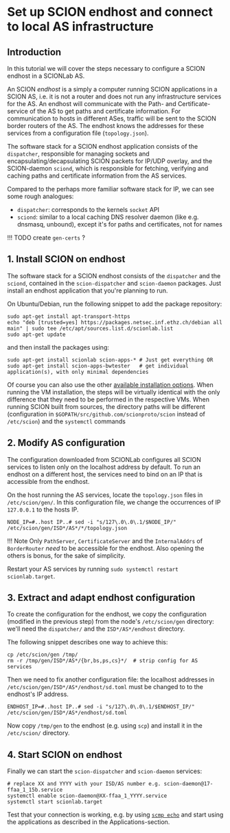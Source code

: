 # Set up SCION endhost and connect to local AS infrastructure


## Introduction

In this tutorial we will cover the steps necessary to configure a SCION endhost in a SCIONLab AS.

An SCION _endhost_ is a simply a computer running SCION applications in a SCION AS, i.e. it is not a router and does not run any infrastructure services for the AS.
An endhost will communicate with the Path- and Certificate-service of the AS to get paths and certificate information. For communication to hosts in different ASes, traffic will be sent to the SCION border routers of the AS.
The endhost knows the addresses for these services from a configuration file (`topology.json`).

The software stack for a SCION endhost application consists of the `dispatcher`, responsible for managing sockets and encapsulating/decapsulating SCION packets for IP/UDP overlay,
and the SCION-daemon `sciond`, which is responsible for fetching, verifying and caching paths and certificate information from the AS services.

Compared to the perhaps more familiar software stack for IP, we can see some rough analogues:

- `dispatcher`: corresponds to the kernels `socket` API
- `sciond`: similar to a local caching DNS resolver daemon (like e.g. dnsmasq, unbound), except it's for paths and certificates, not for names


!!! TODO
    create `gen-certs` ?


## 1. Install SCION on endhost

The software stack for a SCION endhost consists of the `dispatcher` and the `sciond`, contained in the `scion-dispatcher` and `scion-daemon` packages.
Just install an endhost application that you're planning to run.

On Ubuntu/Debian, run the following snippet to add the package repository:
```shell
sudo apt-get install apt-transport-https
echo "deb [trusted=yes] https://packages.netsec.inf.ethz.ch/debian all main" | sudo tee /etc/apt/sources.list.d/scionlab.list
sudo apt-get update
```
and then install the packages using:
```
sudo apt-get install scionlab scion-apps-* # Just get everything OR
sudo apt-get install scion-apps-bwtester   # get individual application(s), with only minimal dependencies
```

Of course you can also use the other [available installation options](../install/index.md).
When running the VM installation, the steps will be virtually identical with the only difference that they need to be performed in the respective VMs.
When running SCION built from sources, the directory paths will be different (configuration in `$GOPATH/src/github.com/scionproto/scion` instead of `/etc/scion`) and the `systemctl` commands


## 2. Modify AS configuration

The configuration downloaded from SCIONLab configures all SCION services to listen only on the localhost address by default.
To run an endhost on a different host, the services need to bind on an IP that is accessible from the endhost.

On the host running the AS services, locate the `topology.json` files in `/etc/scion/gen/`. In this configuration file, we change the occurrences of IP `127.0.0.1`
to the hosts IP.
```
NODE_IP=#..host IP..# sed -i "s/127\.0\.0\.1/$NODE_IP/" /etc/scion/gen/ISD*/AS*/*/topology.json
```

!!! Note
    Only `PathServer`, `CertificateServer` and the `InternalAddrs` of `BorderRouter` _need_ to be accessible for the endhost.
    Also opening the others is bonus, for the sake of simplicity.

Restart your AS services by running `sudo systemctl restart scionlab.target`.


## 3. Extract and adapt endhost configuration

To create the configuration for the endhost, we copy the configuration (modified in the previous step) from the node's `/etc/scion/gen` directory: we'll need the `dispatcher/` and the `ISD*/AS*/endhost` directory.

The following snippet describes one way to achieve this:

```shell
cp /etc/scion/gen /tmp/
rm -r /tmp/gen/ISD*/AS*/{br,bs,ps,cs}*/  # strip config for AS services
```

Then we need to fix another configuration file:
the localhost addresses in `/etc/scion/gen/ISD*/AS*/endhost/sd.toml` must be changed to to the endhost's IP address.
```
ENDHOST_IP=#..host IP..# sed -i "s/127\.0\.0\.1/$ENDHOST_IP/" /etc/scion/gen/ISD*/AS*/endhost/sd.toml
```

Now copy `/tmp/gen` to the endhost (e.g. using `scp`) and install it in the `/etc/scion/` directory.


## 4. Start SCION on endhost

Finally we can start the `scion-dispatcher` and `scion-daemon` services:

```shell
# replace XX and YYYY with your ISD/AS number e.g. scion-daemon@17-ffaa_1_15b.service
systemctl enable scion-daemon@XX-ffaa_1_YYYY.service
systemctl start scionlab.target
```

Test that your connection is working, e.g. by using [`scmp echo`](../config/check.md#ping) and start using the applications as described in the Applications-section.
